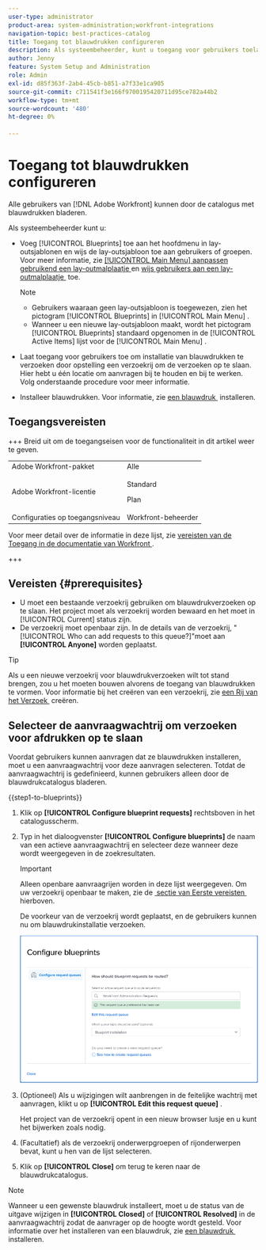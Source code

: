 ```yaml
---
user-type: administrator
product-area: system-administration;workfront-integrations
navigation-topic: best-practices-catalog
title: Toegang tot blauwdrukken configureren
description: Als systeembeheerder, kunt u toegang voor gebruikers toelaten om installatie van blauwdrukken te verzoeken door opstelling een verzoekrij om de verzoeken op te slaan. Hier hebt u één locatie om aanvragen bij te houden en bij te werken.
author: Jenny
feature: System Setup and Administration
role: Admin
exl-id: d85f363f-2ab4-45cb-b851-a7f33e1ca905
source-git-commit: c711541f3e166f9700195420711d95ce782a44b2
workflow-type: tm+mt
source-wordcount: '480'
ht-degree: 0%

---
```


# Toegang tot blauwdrukken configureren

Alle gebruikers van [!DNL Adobe Workfront] kunnen door de catalogus met blauwdrukken bladeren.

Als systeembeheerder kunt u:

* Voeg [!UICONTROL Blueprints] toe aan het hoofdmenu in lay-outsjablonen en wijs de lay-outsjabloon toe aan gebruikers of groepen. Voor meer informatie, zie [&#x200B; [!UICONTROL Main Menu] aanpassen gebruikend een lay-outmalplaatje &#x200B;](/help/quicksilver/administration-and-setup/customize-workfront/use-layout-templates/customize-main-menu.md) en [&#x200B; wijs gebruikers aan een lay-outmalplaatje &#x200B;](/help/quicksilver/administration-and-setup/customize-workfront/use-layout-templates/assign-users-to-layout-template.md) toe.

  >[!NOTE]
  >
  >* Gebruikers waaraan geen lay-outsjabloon is toegewezen, zien het pictogram [!UICONTROL Blueprints] in [!UICONTROL Main Menu] .
  >* Wanneer u een nieuwe lay-outsjabloon maakt, wordt het pictogram [!UICONTROL Blueprints] standaard opgenomen in de [!UICONTROL Active Items] lijst voor de [!UICONTROL Main Menu] .


* Laat toegang voor gebruikers toe om installatie van blauwdrukken te verzoeken door opstelling een verzoekrij om de verzoeken op te slaan. Hier hebt u één locatie om aanvragen bij te houden en bij te werken. Volg onderstaande procedure voor meer informatie.
* Installeer blauwdrukken. Voor informatie, zie [&#x200B; een blauwdruk &#x200B;](../../administration-and-setup/blueprints/blueprints-install.md) installeren.

## Toegangsvereisten

+++ Breid uit om de toegangseisen voor de functionaliteit in dit artikel weer te geven.

<table style="table-layout:auto"> 
 <col> 
 <col> 
 <tbody> 
  <tr> 
   <td role="rowheader">Adobe Workfront-pakket</td> 
   <td>Alle</td> 
  </tr> 
  <tr> 
   <td role="rowheader">Adobe Workfront-licentie</td> 
   <td>
   <p>Standard</p>
   <p>Plan</p></td> 
  </tr> 
  <tr> 
   <td role="rowheader">Configuraties op toegangsniveau</td> 
   <td>Workfront-beheerder </td> 
  </tr> 
 </tbody> 
</table>

Voor meer detail over de informatie in deze lijst, zie [&#x200B; vereisten van de Toegang in de documentatie van Workfront &#x200B;](/help/quicksilver/administration-and-setup/add-users/access-levels-and-object-permissions/access-level-requirements-in-documentation.md).

+++

## Vereisten {#prerequisites}

* U moet een bestaande verzoekrij gebruiken om blauwdrukverzoeken op te slaan. Het project moet als verzoekrij worden bewaard en het moet in [!UICONTROL Current] status zijn.
* De verzoekrij moet openbaar zijn. In de details van de verzoekrij, &quot;[!UICONTROL Who can add requests to this queue?]&quot;moet aan **[!UICONTROL Anyone]** worden geplaatst.

>[!TIP]
>
>Als u een nieuwe verzoekrij voor blauwdrukverzoeken wilt tot stand brengen, zou u het moeten bouwen alvorens de toegang van blauwdrukken te vormen. Voor informatie bij het creëren van een verzoekrij, zie [&#x200B; een Rij van het Verzoek &#x200B;](../../manage-work/requests/create-and-manage-request-queues/create-request-queue.md) creëren.

## Selecteer de aanvraagwachtrij om verzoeken voor afdrukken op te slaan

Voordat gebruikers kunnen aanvragen dat ze blauwdrukken installeren, moet u een aanvraagwachtrij voor deze aanvragen selecteren. Totdat de aanvraagwachtrij is gedefinieerd, kunnen gebruikers alleen door de blauwdrukcatalogus bladeren.

{{step1-to-blueprints}}

1. Klik op **[!UICONTROL Configure blueprint requests]** rechtsboven in het catalogusscherm.

   <!--
   <li value="3" data-mc-conditions="QuicksilverOrClassic.Draft mode"> <p>In the <strong>Configure blueprints</strong> dialog, ensure that the <strong>Configure request queues</strong> tab is selected.</p> </li>
   -->

1. Typ in het dialoogvenster **[!UICONTROL Configure blueprints]** de naam van een actieve aanvraagwachtrij en selecteer deze wanneer deze wordt weergegeven in de zoekresultaten.

   >[!IMPORTANT]
   >
   >Alleen openbare aanvraagrijen worden in deze lijst weergegeven. Om uw verzoekrij openbaar te maken, zie de [&#x200B; sectie van Eerste vereisten &#x200B;](#prerequisites) hierboven.

   De voorkeur van de verzoekrij wordt geplaatst, en de gebruikers kunnen nu om blauwdrukinstallatie verzoeken.

   ![&#x200B; vorm verzoekrij &#x200B;](assets/Blueprints_access_setup_request_queue.png)

1. (Optioneel) Als u wijzigingen wilt aanbrengen in de feitelijke wachtrij met aanvragen, klikt u op **[!UICONTROL Edit this request queue]** .

   Het project van de verzoekrij opent in een nieuw browser lusje en u kunt het bijwerken zoals nodig.

1. (Facultatief) als de verzoekrij onderwerpgroepen of rijonderwerpen bevat, kunt u hen van de lijst selecteren.
1. Klik op **[!UICONTROL Close]** om terug te keren naar de blauwdrukcatalogus.

>[!NOTE]
>
>Wanneer u een gewenste blauwdruk installeert, moet u de status van de uitgave wijzigen in **[!UICONTROL Closed]** of **[!UICONTROL Resolved]** in de aanvraagwachtrij zodat de aanvrager op de hoogte wordt gesteld. Voor informatie over het installeren van een blauwdruk, zie [&#x200B; een blauwdruk &#x200B;](../../administration-and-setup/blueprints/blueprints-install.md) installeren.
